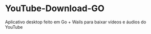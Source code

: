 # YouTube-Download-GO
Aplicativo desktop feito em Go + Wails para baixar vídeos e áudios do YouTube
